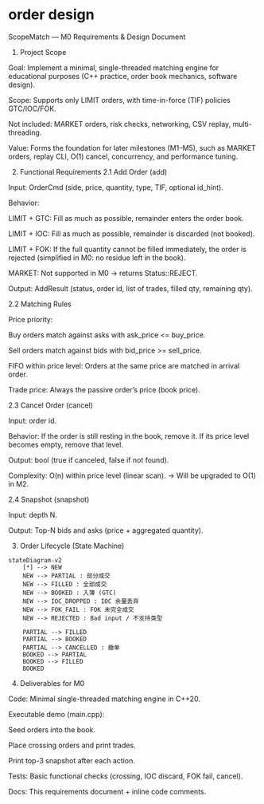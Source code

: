 # order design
ScopeMatch — M0 Requirements & Design Document
1. Project Scope

Goal: Implement a minimal, single-threaded matching engine for educational purposes (C++ practice, order book mechanics, software design).

Scope: Supports only LIMIT orders, with time-in-force (TIF) policies GTC/IOC/FOK.

Not included: MARKET orders, risk checks, networking, CSV replay, multi-threading.

Value: Forms the foundation for later milestones (M1–M5), such as MARKET orders, replay CLI, O(1) cancel, concurrency, and performance tuning.

2. Functional Requirements
2.1 Add Order (add)

Input: OrderCmd (side, price, quantity, type, TIF, optional id_hint).

Behavior:

LIMIT + GTC: Fill as much as possible, remainder enters the order book.

LIMIT + IOC: Fill as much as possible, remainder is discarded (not booked).

LIMIT + FOK: If the full quantity cannot be filled immediately, the order is rejected (simplified in M0: no residue left in the book).

MARKET: Not supported in M0 → returns Status::REJECT.

Output: AddResult (status, order id, list of trades, filled qty, remaining qty).

2.2 Matching Rules

Price priority:

Buy orders match against asks with ask_price <= buy_price.

Sell orders match against bids with bid_price >= sell_price.

FIFO within price level: Orders at the same price are matched in arrival order.

Trade price: Always the passive order’s price (book price).

2.3 Cancel Order (cancel)

Input: order id.

Behavior: If the order is still resting in the book, remove it. If its price level becomes empty, remove that level.

Output: bool (true if canceled, false if not found).

Complexity: O(n) within price level (linear scan). → Will be upgraded to O(1) in M2.

2.4 Snapshot (snapshot)

Input: depth N.

Output: Top-N bids and asks (price + aggregated quantity).

3. Order Lifecycle (State Machine)
```mermaid
stateDiagram-v2
    [*] --> NEW
    NEW --> PARTIAL : 部分成交
    NEW --> FILLED : 全部成交
    NEW --> BOOKED : 入簿 (GTC)
    NEW --> IOC_DROPPED : IOC 余量丢弃
    NEW --> FOK_FAIL : FOK 未完全成交
    NEW --> REJECTED : Bad input / 不支持类型

    PARTIAL --> FILLED
    PARTIAL --> BOOKED
    PARTIAL --> CANCELLED : 撤单
    BOOKED --> PARTIAL
    BOOKED --> FILLED
    BOOKED
```

4. Deliverables for M0

Code: Minimal single-threaded matching engine in C++20.

Executable demo (main.cpp):

Seed orders into the book.

Place crossing orders and print trades.

Print top-3 snapshot after each action.

Tests: Basic functional checks (crossing, IOC discard, FOK fail, cancel).

Docs: This requirements document + inline code comments.
